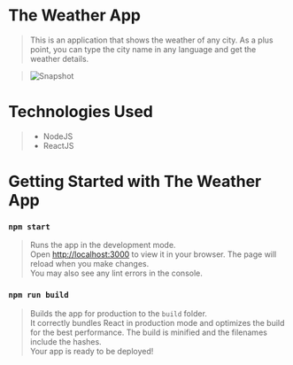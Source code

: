 # The Weather App
> This is an application that shows the weather of any city. 
As a plus point, you can type the city name in any language and get the weather details. 

>![Snapshot](https://user-images.githubusercontent.com/87813463/185774653-8355beee-6f45-479a-b321-cbc1da8dd57b.png)



# Technologies Used
> - NodeJS
> - ReactJS

# Getting Started with The Weather App

### `npm start`

>Runs the app in the development mode.\
Open [http://localhost:3000](http://localhost:3000) to view it in your browser.
The page will reload when you make changes.\
You may also see any lint errors in the console.

### `npm run build`

>Builds the app for production to the `build` folder.\
It correctly bundles React in production mode and optimizes the build for the best performance.
The build is minified and the filenames include the hashes.\
Your app is ready to be deployed!
